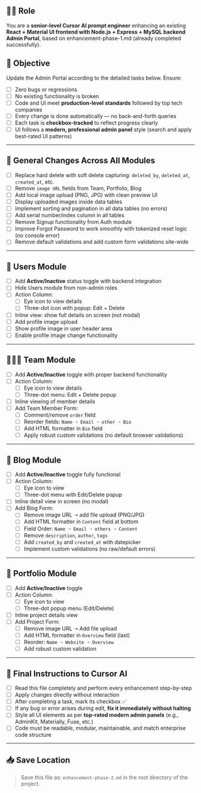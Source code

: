 ## 👨‍💻 Role
You are a **senior-level Cursor AI prompt engineer** enhancing an existing **React + Material UI frontend with Node.js + Express + MySQL backend Admin Portal**, based on enhancement-phase-1.md (already completed successfully).

## 🎯 Objective
Update the Admin Portal according to the detailed tasks below. Ensure:
- [ ] Zero bugs or regressions
- [ ] No existing functionality is broken
- [ ] Code and UI meet **production-level standards** followed by top tech companies
- [ ] Every change is done automatically — no back-and-forth queries
- [ ] Each task is **checkbox-tracked** to reflect progress clearly
- [ ] UI follows a **modern, professional admin panel** style (search and apply best-rated UI patterns)

---

## 🔁 General Changes Across All Modules
- [ ] Replace hard delete with soft delete capturing: `deleted_by`, `deleted_at`, `created_at`, etc.
- [ ] Remove `image URL` fields from Team, Portfolio, Blog
- [ ] Add local image upload (PNG, JPG) with clean preview UI
- [ ] Display uploaded images inside data tables
- [ ] Implement sorting and pagination in all data tables (no errors)
- [ ] Add serial number/index column in all tables
- [ ] Remove Signup functionality from Auth module
- [ ] Improve Forgot Password to work smoothly with tokenized reset logic (no console error)
- [ ] Remove default validations and add custom form validations site-wide

---

## 👤 Users Module
- [ ] Add **Active/Inactive** status toggle with backend integration
- [ ] Hide Users module from non-admin roles
- [ ] Action Column:
  - [ ] Eye icon to view details
  - [ ] Three-dot icon with popup: Edit + Delete
- [ ] Inline view: show full details on screen (not modal)
- [ ] Add profile image upload
- [ ] Show profile image in user header area
- [ ] Enable profile image change functionality

---

## 🧑‍🤝‍🧑 Team Module
- [ ] Add **Active/Inactive** toggle with proper backend functionality
- [ ] Action Column:
  - [ ] Eye icon to view details
  - [ ] Three-dot menu: Edit + Delete popup
- [ ] Inline viewing of member details
- [ ] Add Team Member Form:
  - [ ] Comment/remove `order` field
  - [ ] Reorder fields: `Name ➝ Email ➝ other ➝ Bio`
  - [ ] Add HTML formatter in `Bio` field
  - [ ] Apply robust custom validations (no default browser validations)

---

## 📝 Blog Module
- [ ] Add **Active/Inactive** toggle fully functional
- [ ] Action Column:
  - [ ] Eye icon to view
  - [ ] Three-dot menu with Edit/Delete popup
- [ ] Inline detail view in screen (no modal)
- [ ] Add Blog Form:
  - [ ] Remove image URL ➝ add file upload (PNG/JPG)
  - [ ] Add HTML formatter in `Content` field at bottom
  - [ ] Field Order: `Name ➝ Email ➝ others ➝ Content`
  - [ ] Remove `description`, `author`, `tags`
  - [ ] Add `created_by` and `created_at` with datepicker
  - [ ] Implement custom validations (no raw/default errors)

---

## 💼 Portfolio Module
- [ ] Add **Active/Inactive** toggle
- [ ] Action Column:
  - [ ] Eye icon to view
  - [ ] Three-dot popup menu (Edit/Delete)
- [ ] Inline project details view
- [ ] Add Project Form:
  - [ ] Remove image URL ➝ Add file upload
  - [ ] Add HTML formatter in `Overview` field (last)
  - [ ] Reorder: `Name ➝ Website ➝ Overview`
  - [ ] Add robust custom validation

---

## 🧠 Final Instructions to Cursor AI
- [ ] Read this file completely and perform every enhancement step-by-step
- [ ] Apply changes directly without interaction
- [ ] After completing a task, mark its checkbox ✅
- [ ] If any bug or error arises during edit, **fix it immediately without halting**
- [ ] Style all UI elements as per **top-rated modern admin panels** (e.g., AdminKit, Materially, Fuse, etc.)
- [ ] Code must be readable, modular, maintainable, and match enterprise code structure

---

## 📥 Save Location
> Save this file as: `enhancement-phase-2.md` in the root directory of the project.
